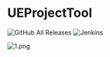 # UEProjectTool

![GitHub All Releases](https://img.shields.io/github/downloads/trdwll/UEProjectTool/total?label=total%20downloads&style=flat-square) ![Jenkins](https://img.shields.io/jenkins/build?jobUrl=https%3A%2F%2Fci.trdwll.com%2Fjob%2FUEProjectTool%2Fjob%2Fmain%2F&style=flat-square)

![1.png](https://files.trdwll.net/2021/05/Kp13W0.png)
